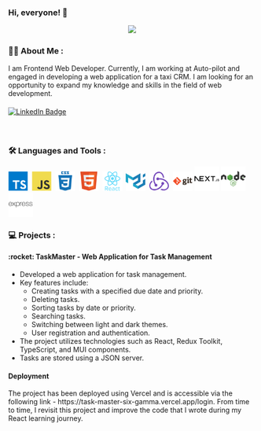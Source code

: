### Hi, everyone! 👋

<div id="header" align="center" style="margin-bottom: 20px;">
  <img src="https://media.giphy.com/media/3Fox4sRv6aRS9bCggt/giphy-downsized-large.gif" width="300">
</div>

### :man_technologist: About Me :
<div style="margin-bottom: 20px;">
I am Frontend Web Developer. Currently, I am working at Auto-pilot and engaged in developing a web application for a taxi CRM. 
I am looking for an opportunity to expand my knowledge and skills in the field of web development.
</div>

<div id="badges" style="margin-bottom: 20px;">
  <a href="https://www.linkedin.com/in/alexander-gurinovich-341330296">
    <img src="https://img.shields.io/badge/LinkedIn-blue?style=for-the-badge&logo=linkedin&logoColor=white" alt="LinkedIn Badge"/>
  </a>
</div>

<div style="margin-bottom: 20px;">
<img src="https://komarev.com/ghpvc/?username=hrumstik&style=flat-square&color=blue" alt=""/>
</div>

### :hammer_and_wrench: Languages and Tools :
<div style="margin-bottom: 20px;">
  <img src="https://github.com/devicons/devicon/blob/master/icons/typescript/typescript-original.svg" title="TypeScript" alt="TypeScript" width="40" height="40"/>&nbsp;
  <img src="https://github.com/devicons/devicon/blob/master/icons/javascript/javascript-original.svg" title="JavaScript" alt="JavaScript" width="40" height="40"/>&nbsp;
  <img src="https://github.com/devicons/devicon/blob/master/icons/css3/css3-plain-wordmark.svg"  title="CSS3" alt="CSS" width="40" height="40"/>&nbsp;
  <img src="https://github.com/devicons/devicon/blob/master/icons/html5/html5-original.svg" title="HTML5" alt="HTML" width="40" height="40"/>&nbsp;
  <img src="https://github.com/devicons/devicon/blob/master/icons/react/react-original-wordmark.svg" title="React" alt="React" width="40" height="40"/>&nbsp;
  <img src="https://github.com/devicons/devicon/blob/master/icons/materialui/materialui-original.svg" title="Material UI" alt="Material UI" width="40" height="40"/>&nbsp;
  <img src="https://github.com/devicons/devicon/blob/master/icons/redux/redux-original.svg" title="Redux" alt="Redux " width="40" height="40"/>&nbsp;
  <img src="https://github.com/devicons/devicon/blob/master/icons/git/git-original-wordmark.svg" title="Git" **alt="Git" width="40" height="40"/>
  <img src="https://github.com/devicons/devicon/blob/master/icons/nextjs/nextjs-original-wordmark.svg" title="NEXT.JS" **alt="NEXT.JS" width="50" height="50"/>
  <img src="https://github.com/devicons/devicon/blob/master/icons/nodejs/nodejs-original-wordmark.svg" title="NodeJs" **alt="NodeJS" width="50" height="50"/>
  <img src="https://github.com/devicons/devicon/blob/master/icons/express/express-original-wordmark.svg" title="express" **alt="express" width="50" height="50"/>
</div>

### :computer: Projects :
<div style="margin-bottom: 20px;">
<h4>:rocket: TaskMaster - Web Application for Task Management</h4>
  <ul>
    <li>Developed a web application for task management.</li>
    <li>Key features include:
      <ul>
        <li>Creating tasks with a specified due date and priority.</li>
        <li>Deleting tasks.</li>
        <li>Sorting tasks by date or priority.</li>
        <li>Searching tasks.</li>
        <li>Switching between light and dark themes.</li>
        <li>User registration and authentication.</li>
      </ul>
    </li>
    <li>The project utilizes technologies such as React, Redux Toolkit, TypeScript, and MUI components.</li>
    <li>Tasks are stored using a JSON server.</li>
  </ul>
<h4>Deployment</h4>
The project has been deployed using Vercel and is accessible via the following link - https://task-master-six-gamma.vercel.app/login.
From time to time, I revisit this project and improve the code that I wrote during my React learning journey.
</div>
